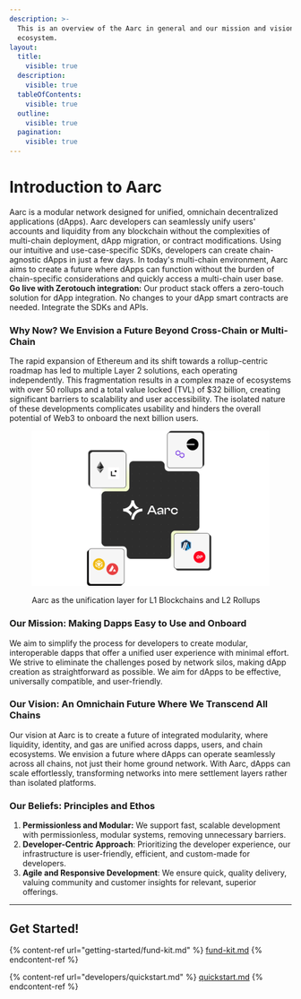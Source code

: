 ```yaml
---
description: >-
  This is an overview of the Aarc in general and our mission and vision for Web3
  ecosystem.
layout:
  title:
    visible: true
  description:
    visible: true
  tableOfContents:
    visible: true
  outline:
    visible: true
  pagination:
    visible: true
---
```


# Introduction to Aarc

Aarc is a modular network designed for unified, omnichain decentralized applications (dApps). Aarc developers can seamlessly unify users' accounts and liquidity from any blockchain without the complexities of multi-chain deployment, dApp migration, or contract modifications. Using our intuitive and use-case-specific SDKs, developers can create chain-agnostic dApps in just a few days. In today's multi-chain environment, Aarc aims to create a future where dApps can function without the burden of chain-specific considerations and quickly access a multi-chain user base. **Go live with Zerotouch integration:**  Our product stack offers a zero-touch solution for dApp integration. No changes to your dApp smart contracts are needed. Integrate the SDKs and APIs.

### Why Now? We Envision a Future Beyond Cross-Chain or Multi-Chain

The rapid expansion of Ethereum and its shift towards a rollup-centric roadmap has led to multiple Layer 2 solutions, each operating independently. This fragmentation results in a complex maze of ecosystems with over 50 rollups and a total value locked (TVL) of $32 billion, creating significant barriers to scalability and user accessibility. The isolated nature of these developments complicates usability and hinders the overall potential of Web3 to onboard the next billion users.

<figure><img src=".gitbook/assets/65e8298255bb13d1b0e21df2_Frame 42 (1)-p-1080.png" alt=""><figcaption><p>Aarc as the unification layer for L1 Blockchains and L2 Rollups</p></figcaption></figure>

### **Our Mission: Making Dapps Easy to Use and Onboard**

We aim to simplify the process for developers to create modular, interoperable dapps that offer a unified user experience with minimal effort. We strive to eliminate the challenges posed by network silos, making dApp creation as straightforward as possible. We aim for dApps to be effective, universally compatible, and user-friendly.

### **Our Vision: An Omnichain Future Where We Transcend All Chains**

Our vision at Aarc is to create a future of integrated modularity, where liquidity, identity, and gas are unified across dapps, users, and chain ecosystems. We envision a future where dApps can operate seamlessly across all chains, not just their home ground network. With Aarc, dApps can scale effortlessly, transforming networks into mere settlement layers rather than isolated platforms.

### Our Beliefs: Principles and Ethos

1. **Permissionless and Modular:** We support fast, scalable development with permissionless, modular systems, removing unnecessary barriers.
2. **Developer-Centric Approach**: Prioritizing the developer experience, our infrastructure is user-friendly, efficient, and custom-made for developers.
3. **Agile and Responsive Development**: We ensure quick, quality delivery, valuing community and customer insights for relevant, superior offerings.

***

## Get Started!

{% content-ref url="getting-started/fund-kit.md" %}
[fund-kit.md](getting-started/fund-kit.md)
{% endcontent-ref %}

{% content-ref url="developers/quickstart.md" %}
[quickstart.md](developers/quickstart.md)
{% endcontent-ref %}
